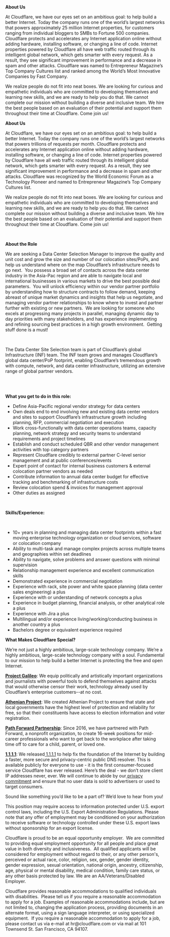 <div class="content-intro">
	<div><strong>About Us</strong></div>
	<div>
		<p><span style="font-weight: 400;">At Cloudflare, we have our eyes set on an ambitious goal: to help build a better Internet. Today the company runs one of the world’s largest networks that powers approximately 25 million Internet properties, for customers ranging from individual bloggers to SMBs to Fortune 500 companies. Cloudflare protects and accelerates any Internet application online without adding hardware, installing software, or changing a line of code. Internet properties powered by Cloudflare all have web traffic routed through its intelligent global network, which gets smarter with every request. As a result, they see significant improvement in performance and a decrease in spam and other attacks. Cloudflare was named to Entrepreneur Magazine’s Top Company Cultures list and ranked among the World’s Most Innovative Companies by Fast Company.</span><span style="font-weight: 400;">&nbsp;</span></p>
		<p><span style="font-weight: 400;">We realize people do not fit into neat boxes. We are looking for curious and empathetic individuals who are committed to developing themselves and learning new skills, and we are ready to help you do that. We cannot complete our mission without building a diverse and inclusive team. We hire the best people based on an evaluation of their potential and support them throughout their time at Cloudflare. Come join us!&nbsp;</span></p>
	</div>
</div>
<p><strong>About Us</strong></p>
<p>At Cloudflare, we have our eyes set on an ambitious goal: to help build a better Internet. Today the company runs one of the world’s largest networks that powers trillions of requests per month. Cloudflare protects and accelerates any Internet application online without adding hardware, installing software, or changing a line of code. Internet properties powered by Cloudflare have all web traffic routed through its intelligent global network, which gets smarter with every request. As a result, they see significant improvement in performance and a decrease in spam and other attacks. Cloudflare was recognized by the World Economic Forum as a Technology Pioneer and named to Entrepreneur Magazine’s Top Company Cultures list.</p>
<p>We realize people do not fit into neat boxes. We are looking for curious and empathetic individuals who are committed to developing themselves and learning new skills, and we are ready to help you do that. We cannot complete our mission without building a diverse and inclusive team. We hire the best people based on an evaluation of their potential and support them throughout their time at Cloudflare. Come join us!&nbsp;</p>
<p>&nbsp;</p>
<p><strong>About the Role</strong></p>
<p>We are seeking a Data Center Selection Manager to improve the quality and unit cost and grow the size and number of our colocation sites/PoPs, and help us understand where on the map Cloudflare’s infrastructure needs to go next.&nbsp; You possess a broad set of contacts across the data center industry in the Asia-Pac region and are able to navigate local and international businesses in various markets to drive the best possible deal parameters.&nbsp; You will unlock efficiency within our vendor partner portfolio by understanding how to structure contracts to follow demand, keeping abreast of unique market dynamics and insights that help us negotiate, and managing vendor partner relationships to know where to invest and partner further with existing or new partners.&nbsp; We are looking for someone who excels at progressing many projects in parallel, managing dynamic day to day priorities with many stakeholders, and has experience implementing and refining sourcing best practices in a high growth environment.&nbsp; Getting stuff done is a must!</p>
<p>&nbsp;</p>
<p>The Data Center Site Selection team is part of Cloudflare’s global Infrastructure (INF) team. The INF team grows and manages Cloudflare’s global data center/PoP footprint, enabling Cloudflare’s tremendous growth with compute, network, and data center infrastructure, utilizing an extensive range of global partner vendors.&nbsp;&nbsp;</p>
<p><br><br></p>
<p><strong>What you get to do in this role:</strong></p>
<ul>
	<li>Define Asia-Pacific regional vendor strategy for data centers</li>
	<li>Own deals end to end involving new and existing data center vendors and sites to support Cloudflare’s infrastructure growth including planning, RFP, commercial negotiation and execution</li>
	<li>Work cross-functionally with data center operations teams, capacity planning, network strategy and security teams to understand requirements and project timelines</li>
	<li>Establish and conduct scheduled QBR and other vendor management activities with top category partners</li>
	<li>Represent Cloudflare credibly to external partner C-level senior management and at public conferences/events</li>
	<li>Expert point of contact for internal business customers &amp; external colocation partner vendors as needed</li>
	<li>Contribute information to annual data center budget for effective tracking and benchmarking of infrastructure costs</li>
	<li>Review colocation spend &amp; invoices for management approval&nbsp;</li>
	<li>Other duties as assigned</li>
</ul>
<p>&nbsp;</p>
<p><strong>Skills/Experience:</strong></p>
<p>&nbsp;</p>
<ul>
	<li>10+ years in planning and managing data center footprints within a fast moving enterprise technology organization or cloud services, software or colocation company</li>
	<li>Ability to multi-task and manage complex projects across multiple teams and geographies within set deadlines</li>
	<li>Ability to navigate, solve problems and answer questions with minimal supervision</li>
	<li>Relationship management experience and excellent communication skills</li>
	<li>Demonstrated experience in commercial negotiation&nbsp;</li>
	<li>Experience with rack, site power and white space planning (data center sales engineering) a plus</li>
	<li>Experience with or understanding of network concepts a plus</li>
	<li>Experience in budget planning, financial analysis, or other analytical role a plus</li>
	<li>Experience with Jira a plus</li>
	<li>Multilingual and/or experience living/working/conducting business in another country a plus</li>
	<li>Bachelors degree or equivalent experience required</li>
</ul>
<div class="content-conclusion">
	<p><strong>What Makes Cloudflare Special?</strong></p>
	<p><span style="font-weight: 400;">We’re not just a highly ambitious, large-scale technology company. We’re a highly ambitious, large-scale technology company with a soul. Fundamental to our mission to help build a better Internet is protecting the free and open Internet.</span></p>
	<p><a href="https://blog.cloudflare.com/protecting-free-expression-online/"><strong>Project Galileo</strong></a><span style="font-weight: 400;">: We equip politically and artistically important organizations and journalists with powerful tools to defend themselves against attacks that would otherwise censor their work, technology already used by Cloudflare’s enterprise customers--at no cost.</span></p>
	<p><strong><a href="https://www.cloudflare.com/athenian/">Athenian Project</a></strong><span style="font-weight: 400;">: We created Athenian Project to ensure that state and local governments have the highest level of protection and reliability for free, so that their constituents have access to election information and voter registration.</span></p>
	<p><a href="https://blog.cloudflare.com/tag/path-forward/"><strong>Path Forward Partnership</strong></a><span style="font-weight: 400;">: Since 2016, we have partnered with Path Forward, a nonprofit organization, to create 16-week positions for mid-career professionals who want to get back to the workplace after taking time off to care for a child, parent, or loved one.</span></p>
	<p><a href="https://1.1.1.1/"><strong>1.1.1.1</strong></a><span style="font-weight: 400;">: We released</span><a href="https://1.1.1.1/"> <span style="font-weight: 400;">1.1.1.1</span></a><span style="font-weight: 400;"> to help fix the foundation of the Internet by building a faster, more secure and privacy-centric public DNS resolver. This is available publicly for everyone to use - it is the first consumer-focused service Cloudflare has ever released. Here’s the deal - we don’t store client IP addresses never, ever. We will continue to abide by our</span><a href="https://developers.cloudflare.com/1.1.1.1/privacy/public-dns-resolver"> privacy commitment</a><span style="font-weight: 400;"> and ensure that no user data is sold to advertisers or used to target consumers.</span></p>
	<p><span style="font-weight: 400;">Sound like something you’d like to be a part of? We’d love to hear from you!</span></p>
	<p><span style="font-weight: 400;">This position may require access to information protected under U.S. export control laws, including the U.S. Export Administration Regulations. Please note that any offer of employment may be conditioned on your authorization to receive software or technology controlled under these U.S. export laws without sponsorship for an export license.</span></p>
	<p><span style="font-weight: 400;">Cloudflare is proud to be an equal opportunity employer. &nbsp;We are committed to providing equal employment opportunity for all people and place great value in both diversity and inclusiveness. &nbsp;All qualified applicants will be considered for employment without regard to their, or any other person's, perceived or actual</span> <span style="font-weight: 400;">race, color, religion, sex, gender, gender identity, gender expression, sexual orientation, national origin, ancestry, citizenship, age, physical or mental disability, medical condition, family care status, or any other basis protected by law. </span><span style="font-weight: 400;">We are an AA/Veterans/Disabled Employer.</span></p>
	<p><span style="font-weight: 400;">Cloudflare provides reasonable accommodations to qualified individuals with disabilities. &nbsp;Please tell us if you require a reasonable accommodation to apply for a job. Examples of reasonable accommodations include, but are not limited to, changing the application process, providing documents in an alternate format, using a sign language interpreter, or using specialized equipment. &nbsp;If you require a reasonable accommodation to apply for a job, please contact us via e-mail at </span><span style="font-weight: 400;">hr@cloudflare.com</span><span style="font-weight: 400;"> or via mail at 101 Townsend St. San Francisco, CA 94107.</span></p>
</div>